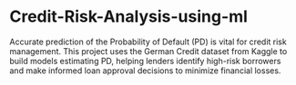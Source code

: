 # Credit-Risk-Analysis-using-ml
Accurate prediction of the Probability of Default (PD) is vital for credit risk management. This project uses the German Credit dataset from Kaggle to build models estimating PD, helping lenders identify high-risk borrowers and make informed loan approval decisions to minimize financial losses.
